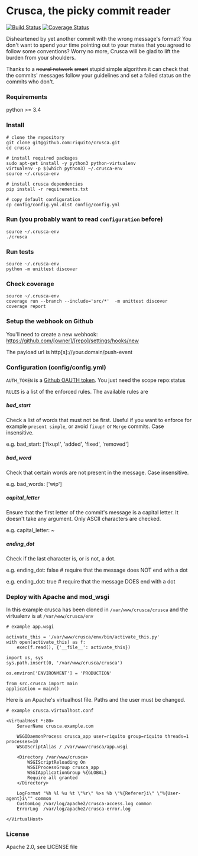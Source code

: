 Crusca, the picky commit reader
===============================

[![Build Status](https://api.travis-ci.org/riquito/crusca.svg?branch=master)](https://travis-ci.org/riquito/crusca) [![Coverage Status](https://coveralls.io/repos/github/riquito/crusca/badge.svg?branch=master)](https://coveralls.io/github/riquito/crusca?branch=master)

Disheartened by yet another commit with the wrong message's format? You don't
want to spend your time pointing out to your mates that you agreed to follow
some conventions? Worry no more, Crusca will be glad to lift the burden from
your shoulders.

Thanks to a ~~neural network~~ ~~smart~~ stupid simple algorithm it can check
that the commits' messages follow your guidelines and set a failed status on
the commits who don't.

### Requirements

python >= 3.4

### Install

    # clone the repository
    git clone git@github.com:riquito/crusca.git
    cd crusca

    # install required packages
    sudo apt-get install -y python3 python-virtualenv
    virtualenv -p $(which python3) ~/.crusca-env
    source ~/.crusca-env

    # install crusca dependencies
    pip install -r requirements.txt
    
    # copy default configuration
    cp config/config.yml.dist config/config.yml

### Run (you probably want to read `configuration` before)

    source ~/.crusca-env
    ./crusca

### Run tests

    source ~/.crusca-env
    python -m unittest discover

### Check coverage

    source ~/.crusca-env
    coverage run --branch --include='src/*'  -m unittest discover
    coverage report

### Setup the webhook on Github

You'll need to create a new webhook: https://github.com/[owner]/[repo]/settings/hooks/new

The payload url is http[s]://your.domain/push-event

### Configuration (config/config.yml)

`AUTH_TOKEN` is a [Github OAUTH token](https://github.com/settings/tokens/new). You just need the scope repo:status

`RULES` is a list of the enforced rules. The available rules are

##### bad_start

Check a list of words that must not be first. Useful if you want to enforce
for example `present simple`, or avoid `fixup!` or `Merge` commits.
Case insensitive.

e.g. bad_start: ['fixup!', 'added', 'fixed', 'removed']

##### bad_word

Check that certain words are not present in the message.
Case insensitive.

e.g. bad_words: ['wip']

##### capital_letter

Ensure that the first letter of the commit's message is a capital letter.
It doesn't take any argument. Only ASCII characters are checked.

e.g. capital_letter: ~

##### ending_dot

Check if the last character is, or is not, a dot.

e.g. ending_dot: false # require that the message does NOT end with a dot

e.g. ending_dot: true  # require that the message DOES end with a dot

### Deploy with Apache and mod_wsgi

In this example crusca has been cloned in
`/var/www/crusca/crusca`
and the virtualenv is at
`/var/www/crusca/env`

    # example app.wsgi

    activate_this = '/var/www/crusca/env/bin/activate_this.py'
    with open(activate_this) as f:
        exec(f.read(), {'__file__': activate_this})
    
    import os, sys
    sys.path.insert(0, '/var/www/crusca/crusca')
    
    os.environ['ENVIRONMENT'] = 'PRODUCTION'
    
    from src.crusca import main
    application = main()
    
Here is an Apache's virtualhost file. Paths and the user must be changed.

    # example crusca.virtualhost.conf

    <VirtualHost *:80>
        ServerName crusca.example.com
    
        WSGIDaemonProcess crusca_app user=riquito group=riquito threads=1 processes=10
        WSGIScriptAlias / /var/www/crusca/app.wsgi
    
        <Directory /var/www/crusca>
            WSGIScriptReloading On
            WSGIProcessGroup crusca_app
            WSGIApplicationGroup %{GLOBAL}
    	    Require all granted        
        </Directory>
    
        LogFormat "%h %l %u %t \"%r\" %>s %b \"%{Referer}i\" \"%{User-agent}i\"" common
        CustomLog /var/log/apache2/crusca-access.log common        
        ErrorLog  /var/log/apache2/crusca-error.log
    
    </VirtualHost>

### License

Apache 2.0, see LICENSE file
